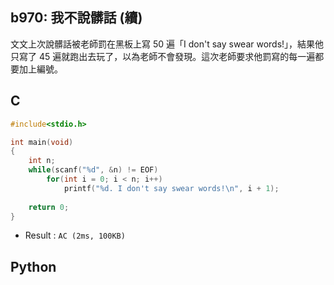 ## b970: 我不說髒話 (續)
文文上次說髒話被老師罰在黑板上寫 50 遍「I don't say swear words!」，結果他只寫了 45 遍就跑出去玩了，以為老師不會發現。這次老師要求他罰寫的每一遍都要加上編號。

## C
```C
#include<stdio.h>

int main(void)
{
	int n;
	while(scanf("%d", &n) != EOF)
		for(int i = 0; i < n; i++)
			printf("%d. I don't say swear words!\n", i + 1);
			
	return 0;
}
```
 * Result : `AC (2ms, 100KB)`

## Python
